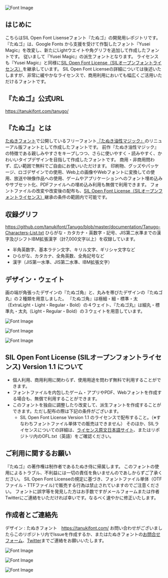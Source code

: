 ![Font Image](https://github.com/tanukifont/Tanugo/blob/master/documentation/img/Tanugo_sample_1.png)

## はじめに
こちらはSIL Open Font Lisenseフォント『たぬゴ』の開発用レポジトリです。
『たぬゴ』は、Google Fonts から支援を受けて作製したフォント『Yusei Magic』を改変し、新たにLightウエイトや角グリフを追加して作成したフォントです。
従いまして『Yusei Magic』の派生フォントとなります。
ライセンスも『Yusei Magic』と同様に[SIL Open Font License（SILオープンフォントライセンス）](https://ja.osdn.net/projects/opensource/wiki/SIL_Open_Font_License_1.1)を継承しています。
SIL Open Font Licenseの詳細については後述いたしますが、非常に緩やかなライセンスで、商用利用においても幅広くご活用いただけるフォントです。

## 『たぬゴ』公式URL
https://tanukifont.com/tanugo/


## 『たぬゴ』とは
[たぬきフォント](https://tanukifont.com)で公開しているフリーフォント[『たぬき油性マジック』](https://tanukifont.com/tanuki-permanent-marker/)のリニューアル版フォントとして作成したフォントです。
前作『たぬき油性マジック』の特徴である親しみやすさをキープしつつ、さらに使いやすく・読みやすく、かわいいタイプデザインを目指して作成したフォントです。
商用・非商用問わず、広い範囲で無料でご自由にお使いいただけます。
印刷物、グッズやパッケージ、ロゴデザインでの使用、Web上の画像やWebフォントに変換しての使用、放送や映像作品への使用、ゲームやアプリケーションへのフォント埋め込みやサブセット化、PDFファイルへの埋め込み利用も無償で利用できます。
フォントファイルの改変や改変後の配布も、[SIL Open Font License（SILオープンフォントライセンス）](https://ja.osdn.net/projects/opensource/wiki/SIL_Open_Font_License_1.1)継承の条件の範囲内で可能です。
 
## 収録グリフ
https://github.com/tanukifont/Tanugo/blob/master/documentation/Tanugo-Characters-List.txt
ひらがな・カタカナ・英数字・記号、JIS第二水準までの漢字及びシフトIBM拡張漢字（計7,000文字以上）を収録しています。
- 半角英数字、基本ラテン文字、キリル文字、ギリシャ文字など
- ひらがな、カタカナ、全角英数、全角記号など
- 漢字（JIS第一水準、JIS第二水準、IBM拡張文字）

## デザイン・ウェイト
画の端が角張ったデザインの『たぬゴ角』と、丸みを帯びたデザインの『たぬゴ丸』の２種類を用意しました。
『たぬゴ角』は極細・細・標準・太（ExtraLight・Light・Regular・Bold）の４ウェイト、『たぬゴ丸』は細丸・標準丸・太丸（Light・Regular・Bold）の３ウェイトを用意しています。

![Font Image](https://github.com/tanukifont/Tanugo/blob/master/documentation/img/Tanugo_sample_2.png)

![Font Image](https://github.com/tanukifont/Tanugo/blob/master/documentation/img/Tanugo_sample_3.png)

![Font Image](https://github.com/tanukifont/Tanugo/blob/master/documentation/img/Tanugo_sample_4.png)

## SIL Open Font License (SILオープンフォントライセンス) Version 1.1 について
- 個人利用、商用利用に関わらず、使用用途を問わず無料で利用することができます。
- フォントファイルを内包したゲーム・アプリやPDF、Webフォントを作成する場合も、無償で利用することができます。
- このフォントを独自に調整したり改変して、派生フォントを作成することができます。ただし配布の際は下記の条件がございます。
    - SIL Open Font License Version 1.1 のライセンスで配布すること。（※すなわちフォントファイル単体での販売はできません）
そのほか、SILライセンスについての詳細は、[ライセンス原文日本語サイト](https://ja.osdn.net/projects/opensource/wiki/SIL_Open_Font_License_1.1)、またはリポジトリ内のOFL.txt（英語）をご確認ください。

## ご利用に関するお願い
『たぬゴ』の著作権は制作者であるたぬき侍に帰属します。
このフォントの使用によるトラブル、不利益には一切の責任を負いませんのであしからずご了承ください。
SIL Open Font Licenseの規定に基づき、フォントファイル単体（OTFファイル・TTFファイル)で販売する行為は禁止されていますのでご注意ください。
フォントに誤字等を発見した方はお手数ですがメールフォームまたは作者Twitterにご連絡をいただければ幸いです。なるべく速やかに修正いたします。

## 作成者とご連絡先
デザイン : たぬきフォント　https://tanukifont.com/ 
お問い合わせがございましたらこのリポジトリ内でIssueを作成するか、またはたぬきフォントの[お問合せフォーム](https://tanukifont.com/contact-form/)、[Twitter](https://twitter.com/tanukizamurai)までご連絡をお願いいたします。

![Font Image](https://github.com/tanukifont/Tanugo/blob/master/documentation/img/Tanugo_sample_5.png)

![Font Image](https://github.com/tanukifont/Tanugo/blob/master/documentation/img/Tanugo_sample_6.png)

![Font Image](https://github.com/tanukifont/Tanugo/blob/master/documentation/img/Tanugo_sample_7.png)
